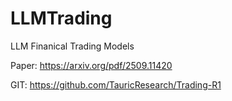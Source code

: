 # LLMTrading
LLM Finanical Trading Models

Paper: https://arxiv.org/pdf/2509.11420

GIT: https://github.com/TauricResearch/Trading-R1
